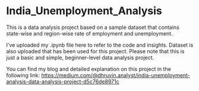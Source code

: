 # India_Unemployment_Analysis
This is a data analysis project based on a sample dataset that contains state-wise and region-wise rate of employment and unemployment.

I've uploaded my .ipynb file here to refer to the code and insights. Dataset is also uploaded that has been used for this project.
Please note that this is just a basic and simple, beginner-level data analysis project.

You can find my blog and detailed explanation on this project in the following link: https://medium.com/@dhruvin.analyst/india-unemployment-analysis-data-analysis-project-d5c76de8971c
